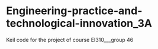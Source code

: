 # Engineering-practice-and-technological-innovation_3A
Keil code for the project of course EI310___group 46
